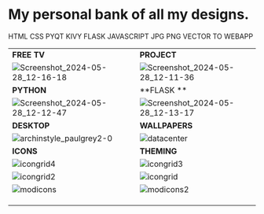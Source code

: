 # My personal bank of all my designs.
HTML CSS PYQT KIVY FLASK JAVASCRIPT JPG PNG VECTOR TO WEBAPP

|             |             |
| ----------- | ----------- |
| **FREE TV** | **PROJECT** |
| ![Screenshot_2024-05-28_12-16-18](https://github.com/duguayworld/images/assets/153779837/cb761302-ff56-4ff0-bdb1-a27f5fcc1ef8) | ![Screenshot_2024-05-28_12-11-36](https://github.com/duguayworld/images/assets/153779837/b4f8c708-6ed0-4543-824c-5f9e3e04d030) |
| **PYTHON** | **FLASK ** |
| ![Screenshot_2024-05-28_12-12-47](https://github.com/duguayworld/images/assets/153779837/ce444e83-0300-4ba1-a69c-cda7acb3f72c) | ![Screenshot_2024-05-28_12-13-17](https://github.com/duguayworld/images/assets/153779837/4e9e242c-37c2-438f-8a63-1182e1ee6443) |
| **DESKTOP** | **WALLPAPERS** |
| ![archinstyle_paulgrey2-0](https://github.com/duguayworld/images/assets/153779837/f0d6e46c-0521-4769-981c-7fd8b553c943) | ![datacenter](https://github.com/duguayworld/images/assets/153779837/38145f3f-dc8f-467c-9138-8a4c4b2bdbda) |
| **ICONS** | **THEMING** |
| ![icongrid4](https://github.com/duguayworld/images/assets/153779837/494c9106-6028-4059-b5a0-1f0b9c2cb89e) | ![icongrid3](https://github.com/duguayworld/images/assets/153779837/f9b511c1-75c9-4393-8f4e-989f844694f5) |
| ![icongrid2](https://github.com/duguayworld/images/assets/153779837/2d468865-b1f2-4e1b-8b01-210b35805c76) | ![icongrid](https://github.com/duguayworld/images/assets/153779837/bf77b9d2-0d73-4eb2-81d4-c683a80207cf) |
| ![modicons](https://github.com/duguayworld/images/assets/153779837/884def4d-7930-44ac-8cca-54d7db92c33e) | ![modicons2](https://github.com/duguayworld/images/assets/153779837/a7679be7-6f69-45c5-a329-a3df5db9044d) |
|             |             |
|             |             |
|             |             |



